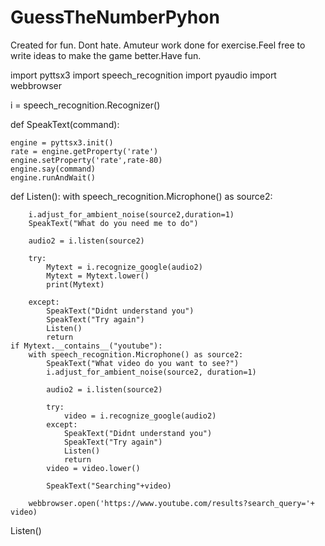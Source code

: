 # GuessTheNumberPyhon
Created for fun. Dont hate. Amuteur work done for exercise.Feel free to write ideas to make the game better.Have fun.

import pyttsx3
import speech_recognition
import pyaudio
import webbrowser

i = speech_recognition.Recognizer()

def SpeakText(command):

    engine = pyttsx3.init()
    rate = engine.getProperty('rate')
    engine.setProperty('rate',rate-80)
    engine.say(command)
    engine.runAndWait()

def Listen():
    with speech_recognition.Microphone() as source2:

        i.adjust_for_ambient_noise(source2,duration=1)
        SpeakText("What do you need me to do")

        audio2 = i.listen(source2)

        try:
            Mytext = i.recognize_google(audio2)
            Mytext = Mytext.lower()
            print(Mytext)

        except:
            SpeakText("Didnt understand you")
            SpeakText("Try again")
            Listen()
            return
    if Mytext.__contains__("youtube"):
        with speech_recognition.Microphone() as source2:
            SpeakText("What video do you want to see?")
            i.adjust_for_ambient_noise(source2, duration=1)

            audio2 = i.listen(source2)

            try:
                video = i.recognize_google(audio2)
            except:
                SpeakText("Didnt understand you")
                SpeakText("Try again")
                Listen()
                return
            video = video.lower()

            SpeakText("Searching"+video)

        webbrowser.open('https://www.youtube.com/results?search_query='+ video)
Listen()
